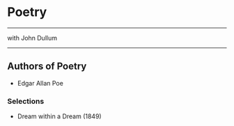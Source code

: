 # Poetry
---
with John Dullum

---

## Authors of Poetry

* Edgar Allan Poe

### Selections

* Dream within a Dream (1849)
